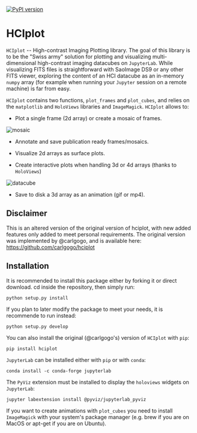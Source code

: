 [![PyPI version](https://badge.fury.io/py/hciplot.svg)](https://badge.fury.io/py/hciplot)

# HCIplot

``HCIplot`` -- High-contrast Imaging Plotting library. The goal of this
library is to be the "Swiss army" solution for plotting and visualizing 
multi-dimensional high-contrast imaging datacubes on ``JupyterLab``. 
While visualizing FITS files is straightforward with SaoImage DS9 or any
other FITS viewer, exploring the content of an HCI datacube as an 
in-memory ``numpy`` array (for example when running your ``Jupyter`` 
session on a remote machine) is far from easy. 

``HCIplot`` contains two functions, ``plot_frames`` and ``plot_cubes``,
and relies on the ``matplotlib`` and ``HoloViews`` libraries and 
``ImageMagick``. ``HCIplot`` allows to:

* Plot a single frame (2d array) or create a mosaic of frames.

![mosaic](https://github.com/carlgogo/carlgogo.github.io/blob/master/assets/images/hciplot.png?raw=true)
  
* Annotate and save publication ready frames/mosaics.

* Visualize 2d arrays as surface plots.

* Create interactive plots when handling 3d or 4d arrays (thanks to 
``HoloViews``)

![datacube](https://github.com/carlgogo/carlgogo.github.io/blob/master/assets/images/hciplot2.png?raw=true)

* Save to disk a 3d array as an animation (gif or mp4).

## Disclaimer

This is an altered version of the original version of hciplot, with new added features only added to meet personal requirements.
The original version was implemented by @carlgogo, and is available here: https://github.com/carlgogo/hciplot

## Installation

It is recommended to install this package either by forking it or direct download.
cd inside the repository, then simply run:
```
python setup.py install
```
If you plan to later modify the package to meet your needs, it is recommende to run instead:
```
python setup.py develop
```

You can also install the original (@carlgogo's) version of  ``HCIplot`` with ``pip``:

```
pip install hciplot
```

``JupyterLab`` can be installed either with ``pip`` or with ``conda``:

```
conda install -c conda-forge jupyterlab
```

The ``PyViz`` extension must be installed to display the ``holoviews`` 
widgets on ``JupyterLab``:

```    
jupyter labextension install @pyviz/jupyterlab_pyviz
```

If you want to create animations with ``plot_cubes`` you need to install
``ImageMagick`` with your system's package manager (e.g. brew if you are 
on MacOS or apt-get if you are on Ubuntu). 
